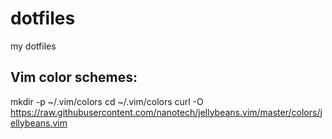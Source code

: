 # dotfiles
my dotfiles

## Vim color schemes:
mkdir -p ~/.vim/colors
cd ~/.vim/colors
curl -O https://raw.githubusercontent.com/nanotech/jellybeans.vim/master/colors/jellybeans.vim
